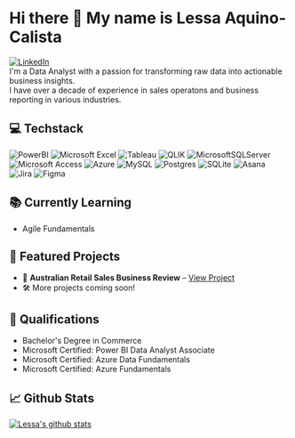 # Hi there 👋 My name is Lessa Aquino-Calista
[![LinkedIn](https://img.shields.io/badge/LinkedIn-%230077B5.svg?style=for-the-badge&logo=LinkedIn&logoColor=white)](https://linkedin.com/in/lessaaquinocalista)<br/>
I'm a Data Analyst with a passion for transforming raw data into actionable business insights.<br/>
I have over a decade of experience in sales operatons and business reporting in various industries.

## 💻 Techstack
![PowerBI](https://img.shields.io/badge/PowerBI-F2C811?style=for-the-badge&logo=Power%20BI&logoColor=white)
![Microsoft Excel](https://img.shields.io/badge/Microsoft_Excel-217346?style=for-the-badge&logo=microsoft-excel&logoColor=white)
![Tableau](https://img.shields.io/badge/Tableau-E97627?style=for-the-badge&logo=Tableau&logoColor=white)
![QLIK](https://img.shields.io/badge/Qlik-009848.svg?style=for-the-badge&logo=Qlik&logoColor=white)
![MicrosoftSQLServer](https://img.shields.io/badge/Microsoft%20SQL%20Server-CC2927?style=for-the-badge&logo=microsoft%20sql%20server&logoColor=white)
![Microsoft Access](https://img.shields.io/badge/Microsoft_Access-A4373A?style=for-the-badge&logo=microsoft-access&logoColor=white)
![Azure](https://img.shields.io/badge/azure-%230072C6.svg?style=for-the-badge&logo=microsoftazure&logoColor=white)
![MySQL](https://img.shields.io/badge/mysql-4479A1.svg?style=for-the-badge&logo=mysql&logoColor=white)
![Postgres](https://img.shields.io/badge/postgres-%23316192.svg?style=for-the-badge&logo=postgresql&logoColor=white)
![SQLite](https://img.shields.io/badge/sqlite-%2307405e.svg?style=for-the-badge&logo=sqlite&logoColor=white)
![Asana](https://img.shields.io/badge/asana-F06A6A.svg?style=for-the-badge&logo=asana&logoColor=white)
![Jira](https://img.shields.io/badge/jira-%230A0FFF.svg?style=for-the-badge&logo=jira&logoColor=white)
![Figma](https://img.shields.io/badge/figma-%23F24E1E.svg?style=for-the-badge&logo=figma&logoColor=white)

## 📚 Currently Learning
* Agile Fundamentals
  
## 📁 Featured Projects
* 🛒 **Australian Retail Sales Business Review** – [View Project](link-to-your-repo)
* 🛠️  More projects coming soon!

## 🏅 Qualifications
* Bachelor's Degree in Commerce
* Microsoft Certified: Power BI Data Analyst Associate
* Microsoft Certified: Azure Data Fundamentals
* Microsoft Certified: Azure Fundamentals

## 📈 Github Stats
[![Lessa's github stats](https://github-readme-stats.vercel.app/api?username=lessaaquinocalista&count_private=true&show_icons=true&theme=transparent&hide_rank=false)](https://github.com/anuraghazra/github-readme-stats)<br/>
